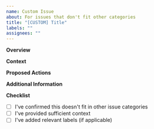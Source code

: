 ```yaml
---
name: Custom Issue
about: For issues that don't fit other categories
title: "[CUSTOM] Title"
labels: ""
assignees: ""
---
```


**Overview**
<!-- Provide a clear overview of your issue -->

**Context**
<!-- Add any relevant context -->

**Proposed Actions**
<!-- If applicable, suggest what actions could be taken -->

**Additional Information**
<!-- Any other information that might be helpful -->

**Checklist**
- [ ] I've confirmed this doesn't fit in other issue categories
- [ ] I've provided sufficient context
- [ ] I've added relevant labels (if applicable)

